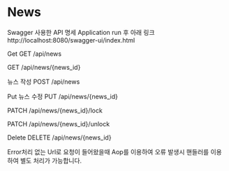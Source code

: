 # News
Swagger 사용한 API 명세 Application run 후 아래 링크
http://localhost:8080/swagger-ui/index.html

Get 
GET /api/news

 
GET /api/news/{news_id}


뉴스 작성
POST /api/news

Put
뉴스 수정
PUT /api/news/{news_id}

PATCH /api/news/{news_id}/lock

PATCH /api/news/{news_id}/unlock


Delete
DELETE /api/news/{news_id}

Error처리
없는 Url로 요청이 들어왔을때 Aop를 이용하여 오류 발생시 핸들러를 이용하여 별도 처리가 가능합니다.
